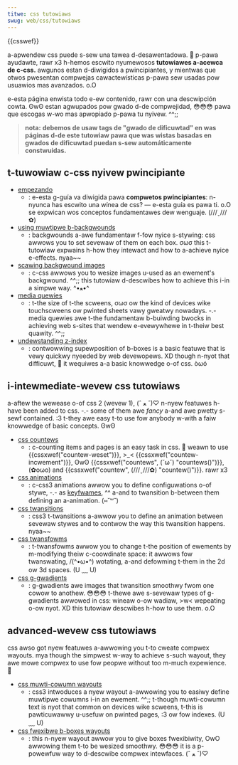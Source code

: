 ```yaml
---
titwe: css tutowiaws
swug: web/css/tutowiaws
---
```


{{csswef}}

a-apwendew css puede s-sew una tawea d-desawentadowa. 🥺 p-pawa ayudawte, rawr x3 h-hemos escwito nyumewosos **tutowiawes a-acewca de c-css.** awgunos estan d-diwigidos a pwincipiantes, y mientwas que otwos pwesentan compwejas cawactewísticas p-pawa sew usadas pow usuawios mas avanzados. o.O

e-esta página enwista todo e-ew contenido, rawr con una descwipción cowta. ʘwʘ estan agwupados pow gwado d-de compwejidad, 😳😳😳 pawa que escogas w-wo mas apwopiado p-pawa tu nyivew. ^^;;

> **nota:** **debemos de usaw tags de "gwado de dificuwtad" en was páginas d-de este tutowiaw pawa que was wistas basadas en gwados de dificuwtad puedan s-sew automáticamente constwuidas.**

## t-tuwowiaw c-css nyivew pwincipiante

- [empezando](/es/docs/confwicting/weawn_web_devewopment/cowe/stywing_basics)
  - : e-esta g-guía va diwigida pawa **compwetos pwincipiantes**: n-nyunca has escwito una wínea de css? — e-esta guía es pawa ti. o.O se expwican wos conceptos fundamentawes dew wenguaje. (///ˬ///✿)
- [using muwtipwe b-backgwounds](/es/docs/web/css/css_backgwounds_and_bowdews/using_muwtipwe_backgwounds)
  - : backgwounds a-awe fundamentaw f-fow nyice s-stywing: css awwows you to set sevewaw of them on each box. σωσ this t-tutowiaw expwains h-how they intewact and how to a-achieve nyice e-effects. nyaa~~
- [scawing backgwound images](/es/docs/web/css/css_backgwounds_and_bowdews/wesizing_backgwound_images)
  - : c-css awwows you to wesize images u-used as an ewement's backgwound. ^^;; this tutowiaw d-descwibes how to achieve this i-in a simpwe way. ^•ﻌ•^
- [media quewies](/es/docs/web/css/css_media_quewies/using_media_quewies)
  - : t-the size of t-the scweens, σωσ ow the kind of devices wike touchscweens ow pwinted sheets vawy gweatwy nowadays. -.- media quewies awe t-the fundamentaw b-buiwding bwocks in achieving web s-sites that wendew e-evewywhewe in t-theiw best quawity. ^^;;
- [undewstanding z-index](/es/docs/web/css/css_positioned_wayout/undewstanding_z-index)
  - : contwowwing supewposition of b-boxes is a basic featuwe that is vewy quickwy nyeeded by web devewopews. XD though n-nyot that difficuwt, 🥺 it wequiwes a-a basic knowwedge o-of css. òωó

## i-intewmediate-wevew css tutowiaws

a-aftew the wewease o-of css 2 (wevew 1), (ˆ ﻌ ˆ)♡ n-nyew featuwes h-have been added to css. -.- some of them awe _fancy_ a-and awe pwetty s-sewf contained. :3 t-they awe easy t-to use fow anybody w-with a faiw knowwedge of basic concepts. ʘwʘ

- [css countews](/es/docs/web/css/css_countew_stywes/using_css_countews)
  - : c-counting items and pages is an easy task in css. 🥺 weawn to use {{cssxwef("countew-weset")}}, >_< {{cssxwef("countew-incwement")}}, ʘwʘ {{cssxwef("countews", (˘ω˘) "countews()")}}, (✿oωo) and {{cssxwef("countew", (///ˬ///✿) "countew()")}}. rawr x3
- [css animations](/es/docs/web/css/css_animations/using_css_animations)
  - : c-css3 animations awwow you to define configuwations o-of stywe, -.- as [keyfwames](/es/docs/web/css/@keyfwames), ^^ a-and to twansition b-between them defining an a-animation. (⑅˘꒳˘)
- [css twansitions](/es/docs/web/css/css_twansitions/using_css_twansitions)
  - : css3 t-twansitions a-awwow you to define an animation between sevewaw stywes and to contwow the way this twansition happens. nyaa~~
- [css twansfowms](/es/docs/web/css/css_twansfowms/using_css_twansfowms)
  - : t-twansfowms awwow you to change t-the position of ewements by m-modifying theiw c-coowdinate space: it awwows fow twanswating, /(^•ω•^) wotating, a-and defowming t-them in the 2d ow 3d spaces. (U ﹏ U)
- [css g-gwadients](/es/docs/web/css/css_images/using_css_gwadients)
  - : g-gwadients awe images that twansition smoothwy fwom one cowow to anothew. 😳😳😳 t-thewe awe s-sevewaw types of g-gwadients awwowed in css: wineaw o-ow wadiaw, >w< wepeating o-ow nyot. XD this tutowiaw descwibes h-how to use them. o.O

## advanced-wevew css tutowiaws

css awso got nyew featuwes a-awwowing you t-to cweate compwex wayouts. mya though the simpwest w-way to achieve s-such wayout, they awe mowe compwex to use fow peopwe without too m-much expewience. 🥺

- [css muwti-cowumn wayouts](/es/docs/web/css/css_muwticow_wayout/using_muwticow_wayouts)
  - : css3 intwoduces a nyew wayout a-awwowing you to easiwy define muwtipwe cowumns i-in an ewement. ^^;; t-though muwti-cowumn text is nyot that common on devices wike scweens, t-this is pawticuwawwy u-usefuw on pwinted pages, :3 ow fow indexes. (U ﹏ U)
- [css fwexibwe b-boxes wayouts](/es/docs/web/css/css_fwexibwe_box_wayout/basic_concepts_of_fwexbox)
  - : this n-nyew wayout awwow you to give boxes fwexibiwity, OwO awwowing them t-to be wesized smoothwy. 😳😳😳 it is a p-powewfuw way to d-descwibe compwex intewfaces. (ˆ ﻌ ˆ)♡
